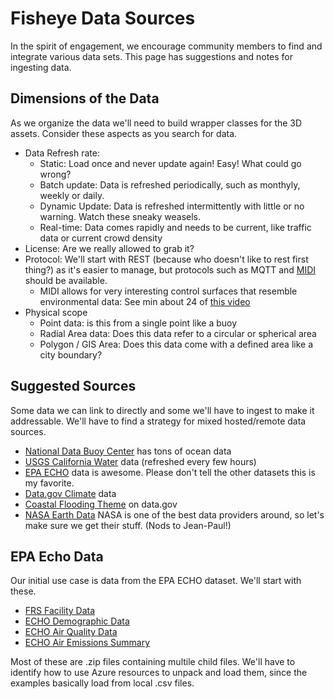 # Fisheye Data Sources

In the spirit of engagement, we encourage community members to find and integrate various data sets.  This page has suggestions and notes for ingesting data.

## Dimensions of the Data

As we organize the data we'll need to build wrapper classes for the 3D assets.  Consider these aspects as you search for data.

* Data Refresh rate:
  * Static: Load once and never update again!  Easy! What could go wrong?
  * Batch update: Data is refreshed periodically, such as monthyly, weekly or daily.
  * Dynamic Update: Data is refreshed intermittently with little or no warning.  Watch these sneaky weasels.
  * Real-time: Data comes rapidly and needs to be current, like traffic data or current crowd density
* License: Are we really allowed to grab it?
* Protocol: We'll start with REST (because who doesn't like to rest first thing?) as it's easier to manage, but protocols such as MQTT and [MIDI](https://en.wikipedia.org/wiki/MIDI) should be available.
  * MIDI allows for very interesting control surfaces that resemble environmental data: See min about 24 of [this video](https://www.youtube.com/watch?v=j92Mda8bHe0)
* Physical scope
  * Point data: is this from a single point like a buoy
  * Radial Area data: Does this data refer to a circular or spherical area
  * Polygon / GIS Area: Does this data come with a defined area like a city boundary?


## Suggested Sources
Some data we can link to directly and some we'll have to ingest to make it addressable.  We'll have to find a strategy for mixed hosted/remote data sources.

* [National Data Buoy Center](https://www.ndbc.noaa.gov/) has tons of ocean data
* [USGS California Water](https://waterdata.usgs.gov/ca/nwis/rt/) data (refreshed every few hours)
* [EPA ECHO](https://echo.epa.gov/) data is awesome. Please don't tell the other datasets this is my favorite.
* [Data.gov Climate](https://data.gov/climate/) data
* [Coastal Flooding Theme](https://data.gov/climate/water/coastal-flooding-theme-adds-thirteen-new-datasets/) on data.gov
* [NASA Earth Data](https://www.earthdata.nasa.gov/) NASA is one of the best data providers around, so let's make sure we get their stuff. (Nods to Jean-Paul!)

## EPA Echo Data
Our initial use case is data from the EPA ECHO dataset. We'll start with these.

* [FRS Facility Data](https://echo.epa.gov/tools/data-downloads/frs-download-summary)
* [ECHO Demographic Data](https://echo.epa.gov/tools/data-downloads/demographic-download-summary)
* [ECHO Air Quality Data](https://echo.epa.gov/tools/data-downloads/icis-air-download-summary)
* [ECHO Air Emissions Summary](https://echo.epa.gov/tools/data-downloads/air-emissions-download-summary)

Most of these are .zip files containing multile child files. We'll have to identify how to use Azure resources to unpack and load them, since the examples basically load from local .csv files.
